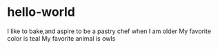 # hello-world
I like to bake,and aspire to be a pastry chef when I am older
My favorite color is teal
My favorite animal is owls
